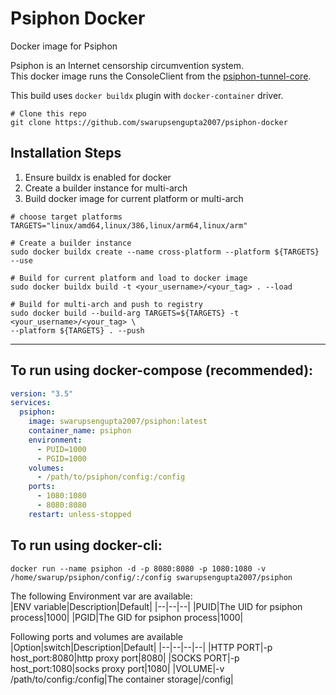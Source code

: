 
# Psiphon Docker
Docker image for Psiphon

Psiphon is an Internet censorship circumvention system. <br>
This docker image runs the ConsoleClient from the [psiphon-tunnel-core](https://github.com/Psiphon-Labs/psiphon-tunnel-core "psiphon-tunnel-core").

This build uses `docker buildx` plugin with `docker-container` driver.

```
# Clone this repo
git clone https://github.com/swarupsengupta2007/psiphon-docker
```

## Installation Steps<br>

1. Ensure buildx is enabled for docker
2. Create a builder instance for multi-arch
3. Build docker image for current platform or multi-arch
```
# choose target platforms
TARGETS="linux/amd64,linux/386,linux/arm64,linux/arm"

# Create a builder instance
sudo docker buildx create --name cross-platform --platform ${TARGETS} --use  

# Build for current platform and load to docker image
sudo docker buildx build -t <your_username>/<your_tag> . --load

# Build for multi-arch and push to registry
sudo docker build --build-arg TARGETS=${TARGETS} -t <your_username>/<your_tag> \
--platform ${TARGETS} . --push
```
***

## To run using docker-compose (recommended): <br>
```yaml
version: "3.5"
services:
  psiphon:
    image: swarupsengupta2007/psiphon:latest
    container_name: psiphon
    environment:
      - PUID=1000
      - PGID=1000
    volumes:
      - /path/to/psiphon/config:/config
    ports:
      - 1080:1080
      - 8080:8080
    restart: unless-stopped
```

## To run using docker-cli: <br>
`docker run --name psiphon -d -p 8080:8080 -p 1080:1080 -v /home/swarup/psiphon/config/:/config swarupsengupta2007/psiphon`

The following Environment var are available:<br>
|ENV variable|Description|Default|
|--|--|--|
|PUID|The UID for psiphon process|1000|
|PGID|The GID for psiphon process|1000|

Following ports and volumes are available 
|Option|switch|Description|Default|
|--|--|--|--|
|HTTP PORT|-p host_port:8080|http proxy port|8080|
|SOCKS PORT|-p host_port:1080|socks proxy port|1080|
|VOLUME|-v /path/to/config:/config|The container storage|/config|
